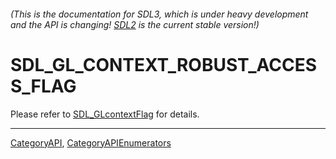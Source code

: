###### (This is the documentation for SDL3, which is under heavy development and the API is changing! [SDL2](https://wiki.libsdl.org/SDL2/) is the current stable version!)
# SDL_GL_CONTEXT_ROBUST_ACCESS_FLAG

Please refer to [SDL_GLcontextFlag](SDL_GLcontextFlag) for details.

----
[CategoryAPI](CategoryAPI), [CategoryAPIEnumerators](CategoryAPIEnumerators)

